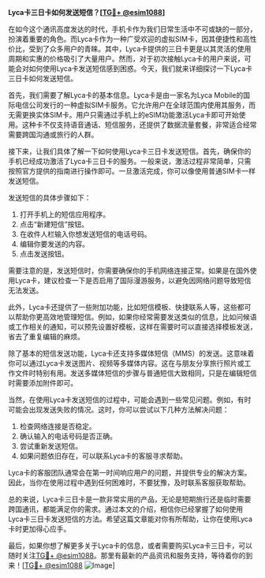 **Lyca卡三日卡如何发送短信？[[TG💪+ @esim1088](https://t.me/s/esim1088)]**

在如今这个通讯高度发达的时代，手机卡作为我们日常生活中不可或缺的一部分，扮演着重要的角色。而Lyca卡作为一种广受欢迎的虚拟SIM卡，因其便捷性和高性价比，受到了众多用户的青睐。其中，Lyca卡提供的三日卡更是以其灵活的使用周期和实惠的价格吸引了大量用户。然而，对于初次接触Lyca卡的用户来说，可能会对如何使用Lyca卡发送短信感到困惑。今天，我们就来详细探讨一下Lyca卡三日卡如何发送短信。

首先，我们需要了解Lyca卡的基本信息。Lyca卡是由一家名为Lyca Mobile的国际电信公司发行的一种虚拟SIM卡服务。它允许用户在全球范围内使用其服务，而无需更换实体SIM卡。用户只需通过手机上的eSIM功能激活Lyca卡即可开始使用。这种卡不仅支持语音通话、短信服务，还提供了数据流量套餐，非常适合经常需要跨国沟通或旅行的人群。

接下来，让我们具体了解一下如何使用Lyca卡三日卡发送短信。首先，确保你的手机已经成功激活了Lyca卡三日卡的服务。一般来说，激活过程非常简单，只需按照官方提供的指南进行操作即可。一旦激活完成，你可以像使用普通SIM卡一样发送短信。

发送短信的具体步骤如下：

1. 打开手机上的短信应用程序。
2. 点击“新建短信”按钮。
3. 在收件人栏输入你想发送短信的电话号码。
4. 编辑你要发送的内容。
5. 点击发送按钮。

需要注意的是，发送短信时，你需要确保你的手机网络连接正常。如果是在国外使用Lyca卡，建议检查一下是否启用了国际漫游服务，以避免因网络问题导致短信无法发送。

此外，Lyca卡还提供了一些附加功能，比如短信模板、快捷联系人等，这些都可以帮助你更高效地管理短信。例如，如果你经常需要发送类似的信息，比如问候语或工作相关的通知，可以预先设置好模板，这样在需要时可以直接选择模板发送，省去了重复编辑的麻烦。

除了基本的短信发送功能，Lyca卡还支持多媒体短信（MMS）的发送。这意味着你可以通过Lyca卡发送图片、视频等多媒体内容。这在与朋友分享旅行照片或工作文件时特别有用。发送多媒体短信的步骤与普通短信大致相同，只是在编辑短信时需要添加附件即可。

当然，在使用Lyca卡发送短信的过程中，可能会遇到一些常见问题。例如，有时可能会出现发送失败的情况。这时，你可以尝试以下几种方法解决问题：

1. 检查网络连接是否稳定。
2. 确认输入的电话号码是否正确。
3. 尝试重新发送短信。
4. 如果问题依旧存在，可以联系Lyca卡的客服寻求帮助。

Lyca卡的客服团队通常会在第一时间响应用户的问题，并提供专业的解决方案。因此，当你在使用过程中遇到任何困难时，不要犹豫，及时联系客服获取帮助。

总的来说，Lyca卡三日卡是一款非常实用的产品，无论是短期旅行还是临时需要跨国通讯，都能满足你的需求。通过本文的介绍，相信你已经掌握了如何使用Lyca卡三日卡发送短信的方法。希望这篇文章能对你有所帮助，让你在使用Lyca卡时更加得心应手。

最后，如果你想了解更多关于Lyca卡的信息，或者需要购买Lyca卡三日卡，可以随时关注[TG💪+ @esim1088](https://t.me/s/esim1088)。那里有最新的产品资讯和服务支持，等待着你的到来！[[TG💪+ @esim1088](https://t.me/s/esim1088) ![Image](https://i.postimg.cc/4NQfJmqS/Snipaste-2025-05-13-00-14-12.png)]